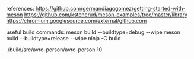 


references:
https://github.com/germandiagogomez/getting-started-with-meson
https://github.com/kstenerud/meson-examples/tree/master/library
https://chromium.googlesource.com/external/github.com

useful build commands:
meson build  --buildtype=debug --wipe
meson build  --buildtype=release --wipe
ninja -C build

./build/src/avro-person/avro-person 10
